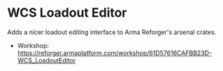 # WCS Loadout Editor

Adds a nicer loadout editing interface to Arma Reforger's arsenal crates.

- Workshop: https://reforger.armaplatform.com/workshop/61D57616CAFBB23D-WCS_LoadoutEditor